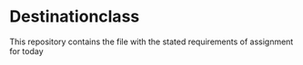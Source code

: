 # Destinationclass
This repository contains the file with the stated requirements of assignment for today
